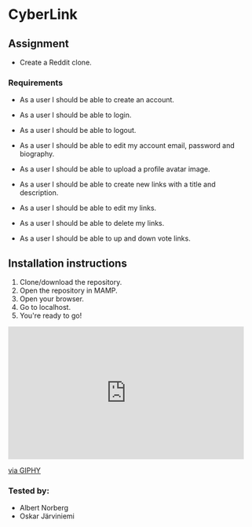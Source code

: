 # CyberLink

## Assignment
- Create a Reddit clone.

### Requirements
- As a user I should be able to create an account.

- As a user I should be able to login.

- As a user I should be able to logout.

- As a user I should be able to edit my account email, password and biography.

- As a user I should be able to upload a profile avatar image.

- As a user I should be able to create new links with a title and description.

- As a user I should be able to edit my links.

- As a user I should be able to delete my links.

- As a user I should be able to up and down vote links.


## Installation instructions
1. Clone/download the repository.
2. Open the repository in MAMP.
3. Open your browser.
4. Go to localhost.
5. You're ready to go!

<iframe src="https://giphy.com/embed/i79P9wUfnmPyo" width="480" height="270" frameBorder="0" class="giphy-embed" allowFullScreen></iframe><p><a href="https://giphy.com/gifs/i79P9wUfnmPyo">via GIPHY</a></p>

### Tested by:
- Albert Norberg
- Oskar Järviniemi
